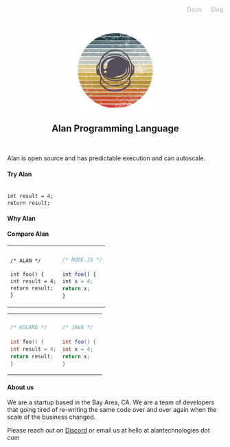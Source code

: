&nbsp;

<!--- NavBar --->
<div style="text-align: right">
  <span>
    <a style="text-align: right; text-decoration: none; color: #cccccc;" href="https://docs.alantechnologies.com">
      <b>Docs</b>
    </a>
  </span>
  &nbsp;
  &nbsp;
  <span>
    <a style="text-align: right; text-decoration: none; color: #cccccc;" href="https://docs.alantechnologies.com">
      <b>Blog</b>
    </a>
  </span>
</div>

&nbsp;

<center>
  <img src="alan-logo.png" alt="drawing" width="180"/>
  <h2>Alan Programming Language</h2>
</center>

&nbsp;

Alan is open source and has predictable execution and
can autoscale.

#### Try Alan

```rust,editable,ignore,mdbook-runnable

int result = 4;
return result;
```

#### Why Alan



#### Compare Alan

<table style="width: 100%;">
<tr>
<th></th>
<th></th>
</tr>
<tr>
<td>

```rust,ignore
/* ALAN */

int foo() {
int result = 4;
return result;
}
```

</td>
<td>

```javascript
/* NODE.JS */

int foo() {
int x = 4;
return x;
}
```

</td>
</tr>
</table>

<table style="width: 100%;">
<tr>
<th></th>
<th></th>
</tr>
<tr>
<td>

```go
/* GOLANG */

int foo() {
int result = 4;
return result;
}
```

</td>
<td>

```java
/* JAVA */

int foo() { 
int x = 4;
return x;
}
```

</td>
</tr>
</table>

#### About us

We are a startup based in the Bay Area, CA. We are a team of developers
that going tired of re-writing the same code over and over again
when the scale of the business changed.

Please reach out on [Discord](https://discord.gg/XatB9we) or email us at hello at alantechnologies dot com